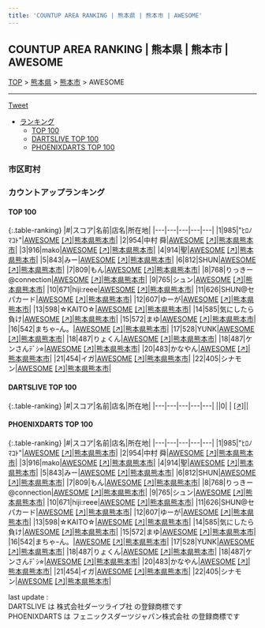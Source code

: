 ```yaml
---
title: 'COUNTUP AREA RANKING | 熊本県 | 熊本市 | AWESOME'
---
```

## COUNTUP AREA RANKING | 熊本県 | 熊本市 | AWESOME

[TOP](/darts/rank/) > [熊本県](/darts/rank/熊本県/) > [熊本市](/darts/rank/熊本県/熊本市/) > AWESOME

___

<a href="https://twitter.com/share?ref_src=twsrc%5Etfw" data-text="COUNTUP AREA RANKING | 熊本県熊本市AWESOME" class="twitter-share-button" data-hashtags="DARTSLIVE,PHOENIXDARTS,darts,ダーツ" data-show-count="false">Tweet</a>

* [ランキング](#カウントアップランキング)
    * [TOP 100](#top-100)
    * [DARTSLIVE TOP 100](#dartslive-top-100)
    * [PHOENIXDARTS TOP 100](#phoenixdarts-top-100)

### 市区町村

<ul>

</ul>

### カウントアップランキング

#### TOP 100



{:.table-ranking}
|#|スコア|名前|店名|所在地|
|---|---|---|---|---|
|1|985|<span class="rank-name-pd">&quot;ﾋﾛﾉ ﾏｺﾄ&quot;</span>|<a href="/darts/rank/shops/86753.html">AWESOME</a> <a href="https://vs.phoenixdarts.com/jp/shop/shopDetailInfo/s_86753?s_seq=86753">[↗]</a>|<a href="/darts/rank/熊本県/熊本市">熊本県熊本市</a>|
|2|954|<span class="rank-name-pd"><span class="pro-icon-pd"></span>中村 舜</span>|<a href="/darts/rank/shops/86753.html">AWESOME</a> <a href="https://vs.phoenixdarts.com/jp/shop/shopDetailInfo/s_86753?s_seq=86753">[↗]</a>|<a href="/darts/rank/熊本県/熊本市">熊本県熊本市</a>|
|3|916|<span class="rank-name-pd">mako</span>|<a href="/darts/rank/shops/86753.html">AWESOME</a> <a href="https://vs.phoenixdarts.com/jp/shop/shopDetailInfo/s_86753?s_seq=86753">[↗]</a>|<a href="/darts/rank/熊本県/熊本市">熊本県熊本市</a>|
|4|914|<span class="rank-name-pd">聖</span>|<a href="/darts/rank/shops/86753.html">AWESOME</a> <a href="https://vs.phoenixdarts.com/jp/shop/shopDetailInfo/s_86753?s_seq=86753">[↗]</a>|<a href="/darts/rank/熊本県/熊本市">熊本県熊本市</a>|
|5|843|<span class="rank-name-pd">みー</span>|<a href="/darts/rank/shops/86753.html">AWESOME</a> <a href="https://vs.phoenixdarts.com/jp/shop/shopDetailInfo/s_86753?s_seq=86753">[↗]</a>|<a href="/darts/rank/熊本県/熊本市">熊本県熊本市</a>|
|6|812|<span class="rank-name-pd">SHUN</span>|<a href="/darts/rank/shops/86753.html">AWESOME</a> <a href="https://vs.phoenixdarts.com/jp/shop/shopDetailInfo/s_86753?s_seq=86753">[↗]</a>|<a href="/darts/rank/熊本県/熊本市">熊本県熊本市</a>|
|7|809|<span class="rank-name-pd">もん</span>|<a href="/darts/rank/shops/86753.html">AWESOME</a> <a href="https://vs.phoenixdarts.com/jp/shop/shopDetailInfo/s_86753?s_seq=86753">[↗]</a>|<a href="/darts/rank/熊本県/熊本市">熊本県熊本市</a>|
|8|768|<span class="rank-name-pd">りっきー@connection</span>|<a href="/darts/rank/shops/86753.html">AWESOME</a> <a href="https://vs.phoenixdarts.com/jp/shop/shopDetailInfo/s_86753?s_seq=86753">[↗]</a>|<a href="/darts/rank/熊本県/熊本市">熊本県熊本市</a>|
|9|765|<span class="rank-name-pd">シュン</span>|<a href="/darts/rank/shops/86753.html">AWESOME</a> <a href="https://vs.phoenixdarts.com/jp/shop/shopDetailInfo/s_86753?s_seq=86753">[↗]</a>|<a href="/darts/rank/熊本県/熊本市">熊本県熊本市</a>|
|10|671|<span class="rank-name-pd">hiji:reee</span>|<a href="/darts/rank/shops/86753.html">AWESOME</a> <a href="https://vs.phoenixdarts.com/jp/shop/shopDetailInfo/s_86753?s_seq=86753">[↗]</a>|<a href="/darts/rank/熊本県/熊本市">熊本県熊本市</a>|
|11|626|<span class="rank-name-pd">SHUN@セパカード</span>|<a href="/darts/rank/shops/86753.html">AWESOME</a> <a href="https://vs.phoenixdarts.com/jp/shop/shopDetailInfo/s_86753?s_seq=86753">[↗]</a>|<a href="/darts/rank/熊本県/熊本市">熊本県熊本市</a>|
|12|607|<span class="rank-name-pd">ゆーが</span>|<a href="/darts/rank/shops/86753.html">AWESOME</a> <a href="https://vs.phoenixdarts.com/jp/shop/shopDetailInfo/s_86753?s_seq=86753">[↗]</a>|<a href="/darts/rank/熊本県/熊本市">熊本県熊本市</a>|
|13|598|<span class="rank-name-pd">☆KAITO☆</span>|<a href="/darts/rank/shops/86753.html">AWESOME</a> <a href="https://vs.phoenixdarts.com/jp/shop/shopDetailInfo/s_86753?s_seq=86753">[↗]</a>|<a href="/darts/rank/熊本県/熊本市">熊本県熊本市</a>|
|14|585|<span class="rank-name-pd">気にしたら負け</span>|<a href="/darts/rank/shops/86753.html">AWESOME</a> <a href="https://vs.phoenixdarts.com/jp/shop/shopDetailInfo/s_86753?s_seq=86753">[↗]</a>|<a href="/darts/rank/熊本県/熊本市">熊本県熊本市</a>|
|15|572|<span class="rank-name-pd">まゆ</span>|<a href="/darts/rank/shops/86753.html">AWESOME</a> <a href="https://vs.phoenixdarts.com/jp/shop/shopDetailInfo/s_86753?s_seq=86753">[↗]</a>|<a href="/darts/rank/熊本県/熊本市">熊本県熊本市</a>|
|16|542|<span class="rank-name-pd">まちゃｰん。</span>|<a href="/darts/rank/shops/86753.html">AWESOME</a> <a href="https://vs.phoenixdarts.com/jp/shop/shopDetailInfo/s_86753?s_seq=86753">[↗]</a>|<a href="/darts/rank/熊本県/熊本市">熊本県熊本市</a>|
|17|528|<span class="rank-name-pd">YUNK</span>|<a href="/darts/rank/shops/86753.html">AWESOME</a> <a href="https://vs.phoenixdarts.com/jp/shop/shopDetailInfo/s_86753?s_seq=86753">[↗]</a>|<a href="/darts/rank/熊本県/熊本市">熊本県熊本市</a>|
|18|487|<span class="rank-name-pd">りょくん</span>|<a href="/darts/rank/shops/86753.html">AWESOME</a> <a href="https://vs.phoenixdarts.com/jp/shop/shopDetailInfo/s_86753?s_seq=86753">[↗]</a>|<a href="/darts/rank/熊本県/熊本市">熊本県熊本市</a>|
|18|487|<span class="rank-name-pd">ケンさんﾃﾞｼ⭐︎</span>|<a href="/darts/rank/shops/86753.html">AWESOME</a> <a href="https://vs.phoenixdarts.com/jp/shop/shopDetailInfo/s_86753?s_seq=86753">[↗]</a>|<a href="/darts/rank/熊本県/熊本市">熊本県熊本市</a>|
|20|483|<span class="rank-name-pd">かなやん</span>|<a href="/darts/rank/shops/86753.html">AWESOME</a> <a href="https://vs.phoenixdarts.com/jp/shop/shopDetailInfo/s_86753?s_seq=86753">[↗]</a>|<a href="/darts/rank/熊本県/熊本市">熊本県熊本市</a>|
|21|454|<span class="rank-name-pd">イガ</span>|<a href="/darts/rank/shops/86753.html">AWESOME</a> <a href="https://vs.phoenixdarts.com/jp/shop/shopDetailInfo/s_86753?s_seq=86753">[↗]</a>|<a href="/darts/rank/熊本県/熊本市">熊本県熊本市</a>|
|22|405|<span class="rank-name-pd">シナモン</span>|<a href="/darts/rank/shops/86753.html">AWESOME</a> <a href="https://vs.phoenixdarts.com/jp/shop/shopDetailInfo/s_86753?s_seq=86753">[↗]</a>|<a href="/darts/rank/熊本県/熊本市">熊本県熊本市</a>|


#### DARTSLIVE TOP 100



{:.table-ranking}
|#|スコア|名前|店名|所在地|
|---|---|---|---|---|
||0|<span class="rank-name-dl"> </span>|<a href="/darts/rank/shops/.html"></a> <a href="">[↗]</a>|<a href="/darts/rank//"></a>|


#### PHOENIXDARTS TOP 100



{:.table-ranking}
|#|スコア|名前|店名|所在地|
|---|---|---|---|---|
|1|985|<span class="rank-name-pd">&quot;ﾋﾛﾉ ﾏｺﾄ&quot;</span>|<a href="/darts/rank/shops/86753.html">AWESOME</a> <a href="https://vs.phoenixdarts.com/jp/shop/shopDetailInfo/s_86753?s_seq=86753">[↗]</a>|<a href="/darts/rank/熊本県/熊本市">熊本県熊本市</a>|
|2|954|<span class="rank-name-pd"><span class="pro-icon-pd"></span>中村 舜</span>|<a href="/darts/rank/shops/86753.html">AWESOME</a> <a href="https://vs.phoenixdarts.com/jp/shop/shopDetailInfo/s_86753?s_seq=86753">[↗]</a>|<a href="/darts/rank/熊本県/熊本市">熊本県熊本市</a>|
|3|916|<span class="rank-name-pd">mako</span>|<a href="/darts/rank/shops/86753.html">AWESOME</a> <a href="https://vs.phoenixdarts.com/jp/shop/shopDetailInfo/s_86753?s_seq=86753">[↗]</a>|<a href="/darts/rank/熊本県/熊本市">熊本県熊本市</a>|
|4|914|<span class="rank-name-pd">聖</span>|<a href="/darts/rank/shops/86753.html">AWESOME</a> <a href="https://vs.phoenixdarts.com/jp/shop/shopDetailInfo/s_86753?s_seq=86753">[↗]</a>|<a href="/darts/rank/熊本県/熊本市">熊本県熊本市</a>|
|5|843|<span class="rank-name-pd">みー</span>|<a href="/darts/rank/shops/86753.html">AWESOME</a> <a href="https://vs.phoenixdarts.com/jp/shop/shopDetailInfo/s_86753?s_seq=86753">[↗]</a>|<a href="/darts/rank/熊本県/熊本市">熊本県熊本市</a>|
|6|812|<span class="rank-name-pd">SHUN</span>|<a href="/darts/rank/shops/86753.html">AWESOME</a> <a href="https://vs.phoenixdarts.com/jp/shop/shopDetailInfo/s_86753?s_seq=86753">[↗]</a>|<a href="/darts/rank/熊本県/熊本市">熊本県熊本市</a>|
|7|809|<span class="rank-name-pd">もん</span>|<a href="/darts/rank/shops/86753.html">AWESOME</a> <a href="https://vs.phoenixdarts.com/jp/shop/shopDetailInfo/s_86753?s_seq=86753">[↗]</a>|<a href="/darts/rank/熊本県/熊本市">熊本県熊本市</a>|
|8|768|<span class="rank-name-pd">りっきー@connection</span>|<a href="/darts/rank/shops/86753.html">AWESOME</a> <a href="https://vs.phoenixdarts.com/jp/shop/shopDetailInfo/s_86753?s_seq=86753">[↗]</a>|<a href="/darts/rank/熊本県/熊本市">熊本県熊本市</a>|
|9|765|<span class="rank-name-pd">シュン</span>|<a href="/darts/rank/shops/86753.html">AWESOME</a> <a href="https://vs.phoenixdarts.com/jp/shop/shopDetailInfo/s_86753?s_seq=86753">[↗]</a>|<a href="/darts/rank/熊本県/熊本市">熊本県熊本市</a>|
|10|671|<span class="rank-name-pd">hiji:reee</span>|<a href="/darts/rank/shops/86753.html">AWESOME</a> <a href="https://vs.phoenixdarts.com/jp/shop/shopDetailInfo/s_86753?s_seq=86753">[↗]</a>|<a href="/darts/rank/熊本県/熊本市">熊本県熊本市</a>|
|11|626|<span class="rank-name-pd">SHUN@セパカード</span>|<a href="/darts/rank/shops/86753.html">AWESOME</a> <a href="https://vs.phoenixdarts.com/jp/shop/shopDetailInfo/s_86753?s_seq=86753">[↗]</a>|<a href="/darts/rank/熊本県/熊本市">熊本県熊本市</a>|
|12|607|<span class="rank-name-pd">ゆーが</span>|<a href="/darts/rank/shops/86753.html">AWESOME</a> <a href="https://vs.phoenixdarts.com/jp/shop/shopDetailInfo/s_86753?s_seq=86753">[↗]</a>|<a href="/darts/rank/熊本県/熊本市">熊本県熊本市</a>|
|13|598|<span class="rank-name-pd">☆KAITO☆</span>|<a href="/darts/rank/shops/86753.html">AWESOME</a> <a href="https://vs.phoenixdarts.com/jp/shop/shopDetailInfo/s_86753?s_seq=86753">[↗]</a>|<a href="/darts/rank/熊本県/熊本市">熊本県熊本市</a>|
|14|585|<span class="rank-name-pd">気にしたら負け</span>|<a href="/darts/rank/shops/86753.html">AWESOME</a> <a href="https://vs.phoenixdarts.com/jp/shop/shopDetailInfo/s_86753?s_seq=86753">[↗]</a>|<a href="/darts/rank/熊本県/熊本市">熊本県熊本市</a>|
|15|572|<span class="rank-name-pd">まゆ</span>|<a href="/darts/rank/shops/86753.html">AWESOME</a> <a href="https://vs.phoenixdarts.com/jp/shop/shopDetailInfo/s_86753?s_seq=86753">[↗]</a>|<a href="/darts/rank/熊本県/熊本市">熊本県熊本市</a>|
|16|542|<span class="rank-name-pd">まちゃｰん。</span>|<a href="/darts/rank/shops/86753.html">AWESOME</a> <a href="https://vs.phoenixdarts.com/jp/shop/shopDetailInfo/s_86753?s_seq=86753">[↗]</a>|<a href="/darts/rank/熊本県/熊本市">熊本県熊本市</a>|
|17|528|<span class="rank-name-pd">YUNK</span>|<a href="/darts/rank/shops/86753.html">AWESOME</a> <a href="https://vs.phoenixdarts.com/jp/shop/shopDetailInfo/s_86753?s_seq=86753">[↗]</a>|<a href="/darts/rank/熊本県/熊本市">熊本県熊本市</a>|
|18|487|<span class="rank-name-pd">りょくん</span>|<a href="/darts/rank/shops/86753.html">AWESOME</a> <a href="https://vs.phoenixdarts.com/jp/shop/shopDetailInfo/s_86753?s_seq=86753">[↗]</a>|<a href="/darts/rank/熊本県/熊本市">熊本県熊本市</a>|
|18|487|<span class="rank-name-pd">ケンさんﾃﾞｼ⭐︎</span>|<a href="/darts/rank/shops/86753.html">AWESOME</a> <a href="https://vs.phoenixdarts.com/jp/shop/shopDetailInfo/s_86753?s_seq=86753">[↗]</a>|<a href="/darts/rank/熊本県/熊本市">熊本県熊本市</a>|
|20|483|<span class="rank-name-pd">かなやん</span>|<a href="/darts/rank/shops/86753.html">AWESOME</a> <a href="https://vs.phoenixdarts.com/jp/shop/shopDetailInfo/s_86753?s_seq=86753">[↗]</a>|<a href="/darts/rank/熊本県/熊本市">熊本県熊本市</a>|
|21|454|<span class="rank-name-pd">イガ</span>|<a href="/darts/rank/shops/86753.html">AWESOME</a> <a href="https://vs.phoenixdarts.com/jp/shop/shopDetailInfo/s_86753?s_seq=86753">[↗]</a>|<a href="/darts/rank/熊本県/熊本市">熊本県熊本市</a>|
|22|405|<span class="rank-name-pd">シナモン</span>|<a href="/darts/rank/shops/86753.html">AWESOME</a> <a href="https://vs.phoenixdarts.com/jp/shop/shopDetailInfo/s_86753?s_seq=86753">[↗]</a>|<a href="/darts/rank/熊本県/熊本市">熊本県熊本市</a>|


<div class="footer border-top border-gray-light mt-5 pt-3 text-right text-gray">
    last update : <span style="font-weight: italic" id="foot_last_modified"></span><br />
    DARTSLIVE は 株式会社ダーツライブ社 の登録商標です<br />
    PHOENIXDARTS は フェニックスダーツジャパン株式会社 の登録商標です<br />
</div>

<script src="https://cdnjs.cloudflare.com/ajax/libs/jquery.tablesorter/2.31.3/js/jquery.tablesorter.min.js" integrity="sha512-qzgd5cYSZcosqpzpn7zF2ZId8f/8CHmFKZ8j7mU4OUXTNRd5g+ZHBPsgKEwoqxCtdQvExE5LprwwPAgoicguNg==" crossorigin="anonymous" referrerpolicy="no-referrer"></script>
<link rel="stylesheet" href="https://cdnjs.cloudflare.com/ajax/libs/jquery.tablesorter/2.31.3/css/theme.default.min.css" integrity="sha512-wghhOJkjQX0Lh3NSWvNKeZ0ZpNn+SPVXX1Qyc9OCaogADktxrBiBdKGDoqVUOyhStvMBmJQ8ZdMHiR3wuEq8+w==" crossorigin="anonymous" referrerpolicy="no-referrer" />
<script>
$(function() {
    $(".table-ranking").tablesorter({sortList:[[0, 0]]});
    $("#foot_last_modified").text(formatDate(new Date(document.lastModified), 'yyyy-MM-dd HH:mm:ss'));
});
</script>

<script async src="https://platform.twitter.com/widgets.js" charset="utf-8"></script>